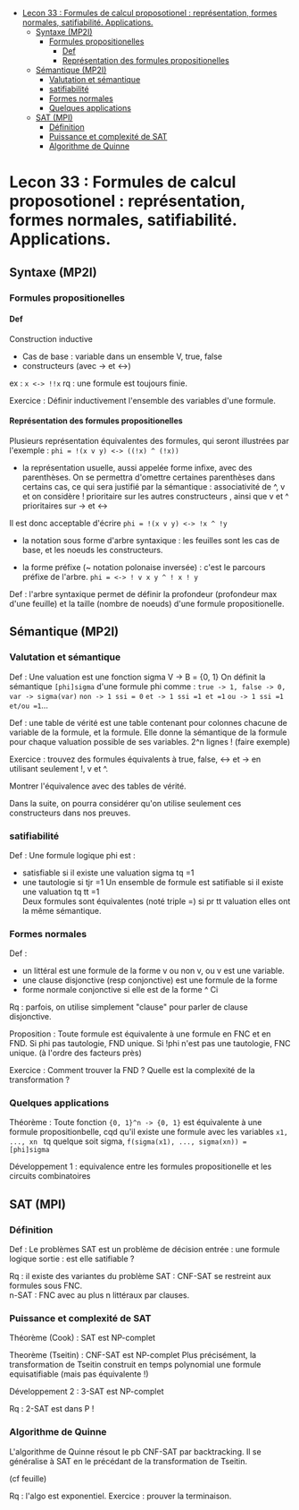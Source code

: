 - [Lecon 33 : Formules de calcul proposotionel : représentation, formes normales, satifiabilité. Applications.](#lecon-33--formules-de-calcul-proposotionel--représentation-formes-normales-satifiabilité-applications)
  - [Syntaxe (MP2I)](#syntaxe-mp2i)
    - [Formules propositionelles](#formules-propositionelles)
      - [Def](#def)
      - [Représentation des formules propositionelles](#représentation-des-formules-propositionelles)
  - [Sémantique (MP2I)](#sémantique-mp2i)
    - [Valutation et sémantique](#valutation-et-sémantique)
    - [satifiabilité](#satifiabilité)
    - [Formes normales](#formes-normales)
    - [Quelques applications](#quelques-applications)
  - [SAT (MPI)](#sat-mpi)
    - [Définition](#définition)
    - [Puissance et complexité de SAT](#puissance-et-complexité-de-sat)
    - [Algorithme de Quinne](#algorithme-de-quinne)

# Lecon 33 : Formules de calcul proposotionel : représentation, formes normales, satifiabilité. Applications.

## Syntaxe (MP2I)
### Formules propositionelles
#### Def 
Construction inductive
- Cas de base : variable dans un ensemble V, true, false
- constructeurs (avec -> et <->)

ex : `x <-> !!x`
rq : une formule est toujours finie.

Exercice : Définir inductivement l'ensemble des variables d'une formule.

#### Représentation des formules propositionelles
Plusieurs représentation équivalentes des formules, qui seront illustrées par l'exemple :
`phi = !(x v y) <-> ((!x) ^ (!x))`

- la représentation usuelle, aussi appelée forme infixe, avec des parenthèses. On se permettra d'omettre certaines parenthèses 
dans certains cas, ce qui sera justifié par la sémantique : associativité de ^, v et on considère ! prioritaire sur les autres constructeurs
, ainsi que v et ^ prioritaires sur -> et <->

Il est donc acceptable d'écrire `phi = !(x v y) <-> !x ^ !y`

- la notation sous forme d'arbre syntaxique : les feuilles sont les cas de base, et les noeuds les constructeurs. 

- la forme préfixe (~ notation polonaise inversée) : c'est le parcours préfixe de l'arbre.
`phi = <-> ! v x y ^ ! x ! y`

Def : l'arbre syntaxique permet de définir la profondeur (profondeur max d'une feuille) et la taille (nombre de noeuds) d'une formule propositionelle. 

## Sémantique (MP2I)
### Valutation et sémantique
Def : Une valuation est une fonction sigma V -> B = {0, 1}
On définit la sémantique `[phi]sigma` d'une formule phi comme : 
`true -> 1, false -> 0, var -> sigma(var)`
`non -> 1 ssi = 0`
`et -> 1 ssi =1 et =1`
`ou -> 1 ssi =1 et/ou =1`...


Def : une table de vérité est une table contenant pour colonnes chacune de variable de la formule, et la formule. 
Elle donne la sémantique de la formule pour chaque valuation possible de ses variables. 
2^n lignes !  (faire exemple)

Exercice : trouvez des formules équivalents à true, false, <-> et -> en utilisant seulement !, v et ^. 

Montrer l'équivalence avec des tables de vérité. 

Dans la suite, on pourra considérer qu'on utilise seulement ces constructeurs dans nos preuves. 

### satifiabilité
Def : Une formule logique phi est :
- satisfiable si il existe une valuation sigma tq =1
- une tautologie si tjr =1
Un ensemble de formule est satifiable si il existe une valuation tq tt =1 \
Deux formules sont équivalentes (noté triple =) si pr tt valuation elles ont la même sémantique. 


### Formes normales
Def : 
- un littéral est une formule de la forme v ou non v, ou v est une variable.
- une clause disjonctive (resp conjonctive) est une formule de la forme
- forme normale conjonctive si elle est de la forme ^ Ci 

Rq : parfois, on utilise simplement "clause" pour parler de clause disjonctive.

Proposition : Toute formule est équivalente à une formule en FNC et en FND. 
Si phi pas tautologie, FND unique. Si !phi n'est pas une tautologie, FNC unique. (à l'ordre des facteurs près)

Exercice : Comment trouver la FND ? Quelle est la complexité de la transformation ? 

### Quelques applications
Théorème : Toute fonction `{0, 1}^n -> {0, 1}` est équivalente à une formule propositionbelle, cqd qu'il existe une formule avec les variables `x1, ..., xn `
tq quelque soit sigma, `f(sigma(x1), ..., sigma(xn)) = [phi]sigma`

Développement 1 : equivalence entre les formules propositionelle et les circuits combinatoires

## SAT (MPI)
### Définition

Def : Le problèmes SAT est un problème de décision 
entrée : une formule logique
sortie : est elle satifiable ? 

Rq : il existe des variantes du problème SAT : CNF-SAT se restreint aux formules sous FNC. \
n-SAT : FNC avec au plus n littéraux par clauses. 

### Puissance et complexité de SAT

Théorème (Cook) : SAT est NP-complet

Theorème (Tseitin) : CNF-SAT est NP-complet
Plus précisément, la transformation de Tseitin construit en temps polynomial une formule equisatifiable (mais pas équivalente !)

Développement 2 : 3-SAT est NP-complet 

Rq : 2-SAT est dans P !

### Algorithme de Quinne
L'algorithme de Quinne résout le pb CNF-SAT par backtracking. Il se généralise à SAT en le précédant de la transformation de Tseitin. 

(cf feuille)

Rq : l'algo est exponentiel.
Exercice : prouver la terminaison.